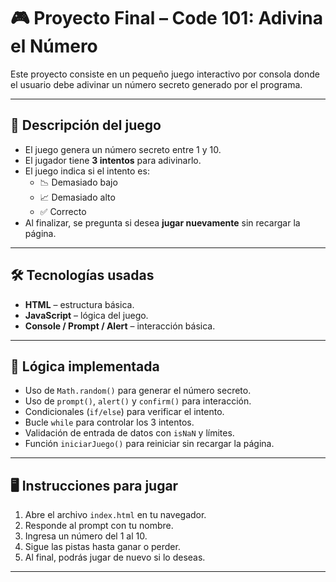 # 🎮 Proyecto Final – Code 101: Adivina el Número

Este proyecto consiste en un pequeño juego interactivo por consola donde el usuario debe adivinar un número secreto generado por el programa.

---

## 🚀 Descripción del juego

- El juego genera un número secreto entre 1 y 10.
- El jugador tiene **3 intentos** para adivinarlo.
- El juego indica si el intento es:
  - 📉 Demasiado bajo
  - 📈 Demasiado alto
  - ✅ Correcto
- Al finalizar, se pregunta si desea **jugar nuevamente** sin recargar la página.

---

## 🛠️ Tecnologías usadas

- **HTML** – estructura básica.
- **JavaScript** – lógica del juego.
- **Console / Prompt / Alert** – interacción básica.

---

## 🧠 Lógica implementada

- Uso de `Math.random()` para generar el número secreto.
- Uso de `prompt()`, `alert()` y `confirm()` para interacción.
- Condicionales (`if/else`) para verificar el intento.
- Bucle `while` para controlar los 3 intentos.
- Validación de entrada de datos con `isNaN` y límites.
- Función `iniciarJuego()` para reiniciar sin recargar la página.

---

## 🖥️ Instrucciones para jugar

1. Abre el archivo `index.html` en tu navegador.
2. Responde al prompt con tu nombre.
3. Ingresa un número del 1 al 10.
4. Sigue las pistas hasta ganar o perder.
5. Al final, podrás jugar de nuevo si lo deseas.

---